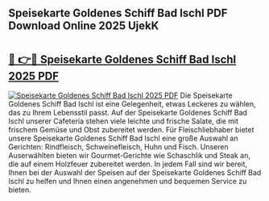 ## Speisekarte Goldenes Schiff Bad Ischl PDF Download Online 2025 UjekK

# <h2><a href="http://gc5qa66.nevu.top/?p=Speisekarte+Goldenes+Schiff+Bad+Ischl">🔗 👉🔴 Speisekarte Goldenes Schiff Bad Ischl 2025 PDF</a></h2>

[![Speisekarte Goldenes Schiff Bad Ischl 2025 PDF](https://i.imgur.com/dBaPXMq.png)](http://gc5qa66.nevu.top/?p=Speisekarte+Goldenes+Schiff+Bad+Ischl)
Die Speisekarte Goldenes Schiff Bad Ischl ist eine Gelegenheit, etwas Leckeres zu wählen, das zu Ihrem Lebensstil passt. Auf der Speisekarte Goldenes Schiff Bad Ischl unserer Cafeteria stehen viele leichte und frische Salate, die mit frischem Gemüse und Obst zubereitet werden. Für Fleischliebhaber bietet unsere Speisekarte Goldenes Schiff Bad Ischl eine große Auswahl an Gerichten: Rindfleisch, Schweinefleisch, Huhn und Fisch. Unseren Auserwählten bieten wir Gourmet-Gerichte wie Schaschlik und Steak an, die auf einem Holzfeuer zubereitet werden. In jedem Fall sind wir bereit, Ihnen bei der Auswahl der Speisen auf der Speisekarte Goldenes Schiff Bad Ischl zu helfen und Ihnen einen angenehmen und bequemen Service zu bieten.
